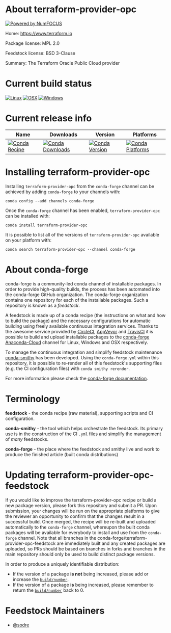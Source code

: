 About terraform-provider-opc
============================

[![Powered by NumFOCUS](https://img.shields.io/badge/powered%20by-NumFOCUS-orange.svg?style=flat&colorA=E1523D&colorB=007D8A)](http://numfocus.org)

Home: https://www.terraform.io

Package license: MPL 2.0

Feedstock license: BSD 3-Clause

Summary: The Terraform Oracle Public Cloud provider



Current build status
====================

[![Linux](https://img.shields.io/circleci/project/github/conda-forge/terraform-provider-opc-feedstock/master.svg?label=Linux)](https://circleci.com/gh/conda-forge/terraform-provider-opc-feedstock)
[![OSX](https://img.shields.io/travis/conda-forge/terraform-provider-opc-feedstock/master.svg?label=macOS)](https://travis-ci.org/conda-forge/terraform-provider-opc-feedstock)
[![Windows](https://img.shields.io/appveyor/ci/conda-forge/terraform-provider-opc-feedstock/master.svg?label=Windows)](https://ci.appveyor.com/project/conda-forge/terraform-provider-opc-feedstock/branch/master)

Current release info
====================

| Name | Downloads | Version | Platforms |
| --- | --- | --- | --- |
| [![Conda Recipe](https://img.shields.io/badge/recipe-terraform--provider--opc-green.svg)](https://anaconda.org/conda-forge/terraform-provider-opc) | [![Conda Downloads](https://img.shields.io/conda/dn/conda-forge/terraform-provider-opc.svg)](https://anaconda.org/conda-forge/terraform-provider-opc) | [![Conda Version](https://img.shields.io/conda/vn/conda-forge/terraform-provider-opc.svg)](https://anaconda.org/conda-forge/terraform-provider-opc) | [![Conda Platforms](https://img.shields.io/conda/pn/conda-forge/terraform-provider-opc.svg)](https://anaconda.org/conda-forge/terraform-provider-opc) |

Installing terraform-provider-opc
=================================

Installing `terraform-provider-opc` from the `conda-forge` channel can be achieved by adding `conda-forge` to your channels with:

```
conda config --add channels conda-forge
```

Once the `conda-forge` channel has been enabled, `terraform-provider-opc` can be installed with:

```
conda install terraform-provider-opc
```

It is possible to list all of the versions of `terraform-provider-opc` available on your platform with:

```
conda search terraform-provider-opc --channel conda-forge
```


About conda-forge
=================

conda-forge is a community-led conda channel of installable packages.
In order to provide high-quality builds, the process has been automated into the
conda-forge GitHub organization. The conda-forge organization contains one repository
for each of the installable packages. Such a repository is known as a *feedstock*.

A feedstock is made up of a conda recipe (the instructions on what and how to build
the package) and the necessary configurations for automatic building using freely
available continuous integration services. Thanks to the awesome service provided by
[CircleCI](https://circleci.com/), [AppVeyor](https://www.appveyor.com/)
and [TravisCI](https://travis-ci.org/) it is possible to build and upload installable
packages to the [conda-forge](https://anaconda.org/conda-forge)
[Anaconda-Cloud](https://anaconda.org/) channel for Linux, Windows and OSX respectively.

To manage the continuous integration and simplify feedstock maintenance
[conda-smithy](https://github.com/conda-forge/conda-smithy) has been developed.
Using the ``conda-forge.yml`` within this repository, it is possible to re-render all of
this feedstock's supporting files (e.g. the CI configuration files) with ``conda smithy rerender``.

For more information please check the [conda-forge documentation](https://conda-forge.org/docs/).

Terminology
===========

**feedstock** - the conda recipe (raw material), supporting scripts and CI configuration.

**conda-smithy** - the tool which helps orchestrate the feedstock.
                   Its primary use is in the construction of the CI ``.yml`` files
                   and simplify the management of *many* feedstocks.

**conda-forge** - the place where the feedstock and smithy live and work to
                  produce the finished article (built conda distributions)


Updating terraform-provider-opc-feedstock
=========================================

If you would like to improve the terraform-provider-opc recipe or build a new
package version, please fork this repository and submit a PR. Upon submission,
your changes will be run on the appropriate platforms to give the reviewer an
opportunity to confirm that the changes result in a successful build. Once
merged, the recipe will be re-built and uploaded automatically to the
`conda-forge` channel, whereupon the built conda packages will be available for
everybody to install and use from the `conda-forge` channel.
Note that all branches in the conda-forge/terraform-provider-opc-feedstock are
immediately built and any created packages are uploaded, so PRs should be based
on branches in forks and branches in the main repository should only be used to
build distinct package versions.

In order to produce a uniquely identifiable distribution:
 * If the version of a package **is not** being increased, please add or increase
   the [``build/number``](https://conda.io/docs/user-guide/tasks/build-packages/define-metadata.html#build-number-and-string).
 * If the version of a package **is** being increased, please remember to return
   the [``build/number``](https://conda.io/docs/user-guide/tasks/build-packages/define-metadata.html#build-number-and-string)
   back to 0.

Feedstock Maintainers
=====================

* [@sodre](https://github.com/sodre/)

